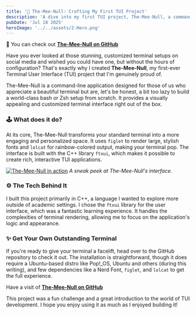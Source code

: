 ```yaml
---
title: '🗿 The-Mee-Null: Crafting My First TUI Project'
description: 'A dive into my first TUI project, The-Mee-Null, a command-line tool for creating a beautiful, customized terminal interface without the hassle.'
pubDate: 'Jul 18 2025'
heroImage: '../../assets/2-Hero.png'
---
```


🗿 You can check out [**The-Mee-Null on GitHub**](https://github.com/fatinul/the-mee-null)

Have you ever looked at those stunning, customized terminal setups on social media and wished you could have one, but without the hours of configuration? That's exactly why I created **The-Mee-Null**, my first-ever Terminal User Interface (TUI) project that I'm genuinely proud of.

The-Mee-Null is a command-line application designed for those of us who appreciate a beautiful terminal but are, let's be honest, a bit too lazy to build a world-class bash or Zsh setup from scratch. It provides a visually appealing and customized terminal interface right out of the box.

### 🕹️ What does it do?

At its core, The-Mee-Null transforms your standard terminal into a more engaging and personalized space. It uses `figlet` to render large, stylish fonts and `lolcat` for rainbow-colored output, making your terminal pop. The interface is built with the C++ library `ftxui`, which makes it possible to create rich, interactive TUI applications.

[![The-Mee-Null in action](/images/1-the_mee_null.png)](https://github.com/fatinul/the-mee-null)
*A sneak peek at The-Mee-Null's interface.*

### ⚙️ The Tech Behind It

I built this project primarily in C++, a language I wanted to explore more outside of academic settings. I chose the `ftxui` library for the user interface, which was a fantastic learning experience. It handles the complexities of terminal rendering, allowing me to focus on the application's logic and appearance.

### ✨ Get Your Own Outstanding Terminal

If you're ready to give your terminal a facelift, head over to the GitHub repository to check it out. The installation is straightforward, though it does require a Ubuntu-based distro like Pop!_OS, Ubuntu and others (during this writing), and few dependencies like a Nerd Font, `figlet`, and `lolcat` to get the full experience. 

Have a visit of [**The-Mee-Null on GitHub**](https://github.com/fatinul/the-mee-null)

This project was a fun challenge and a great introduction to the world of TUI development. I hope you enjoy using it as much as I enjoyed building it!